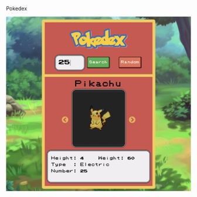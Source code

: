 Pokedex

![Screenshot on 19th February 2020](/img/screenshot3.png?raw=true "Screenshot of the Pokedex")
